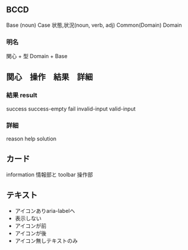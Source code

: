 ## BCCD
Base (noun)
Case 状態,状況(noun, verb, adj)
Common(Domain)
Domain
### 明名
関心 + 型 Domain + Base
## 関心　操作　結果　詳細
### 結果 result
success
success-empty
fail
invalid-input
valid-input
### 詳細
reason
help
solution

## カード
information 情報部と
toolbar 操作部

## テキスト
- アイコンありaria-labelへ
- 表示しない
- アイコンが前
- アイコンが後
- アイコン無しテキストのみ
